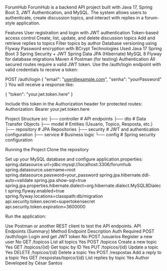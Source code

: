ForumHub
ForumHub is a backend API project built with Java 17, Spring Boot 3, JWT Authentication, and MySQL. The system allows users to authenticate, create discussion topics, and interact with replies in a forum-style application.

Features
User registration and login with JWT authentication
Token-based access control
Create, list, update, and delete discussion topics
Add and retrieve replies to topics
Filter topics by author
Database versioning using Flyway
Password encryption with BCrypt
Technologies Used
Java 17
Spring Boot 3
Spring Security + JWT
Spring Data JPA (Hibernate)
MySQL 8
Flyway for database migrations
Maven 4
Postman (for testing)
Authentication
All secured routes require a valid JWT token.
Use the /auth/login endpoint with valid credentials to receive a token:

POST /auth/login
{ "email": "user@example.com", "senha": "yourPassword" }
You will receive a response like:

{ "token": "your.jwt.token.here" }

Include this token in the Authorization header for protected routes: Authorization: Bearer your.jwt.token.here

Project Structure
src ├── controller # API endpoints  ├── dto # Data Transfer Objects ├── model # Entities (Usuario, Topico, Resposta, etc.) ├── repository # JPA Repositories ├── security # JWT and authentication configuration ├── service # Business logic └── config # Spring security configuration

Running the Project
Clone the repository

Set up your MySQL database and configure application.properties: spring.datasource.url=jdbc:mysql://localhost:3306/forumhub spring.datasource.username=root spring.datasource.password=your_password spring.jpa.hibernate.ddl-auto=validate spring.jpa.show-sql=true spring.jpa.properties.hibernate.dialect=org.hibernate.dialect.MySQL8Dialect spring.flyway.enabled=true spring.flyway.locations=classpath:db/migration api.security.token.secret=supertokensecret api.security.token.expiration=3600000

Run the application:

Use Postman or another REST client to test the API endpoints.
API Endpoints (Summary)
Method	Endpoint	Description	Auth Required
POST	/auth/login	Login and get JWT token	No
POST	/usuarios	Register a new user	No
GET	/topicos	List all topics	Yes
POST	/topicos	Create a new topic	Yes
GET	/topicos/{id}	Get topic by ID	Yes
PUT	/topicos/{id}	Update a topic	Yes
DELETE	/topicos/{id}	Delete a topic	Yes
POST	/respostas	Add a reply to a topic	Yes
GET	/respostas/topico/{id}	List replies by topic	Yes
Author
Developed by César Santos
